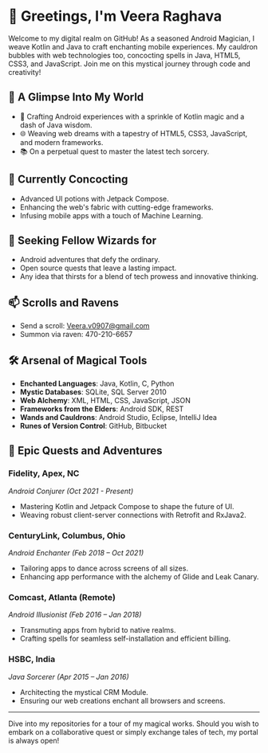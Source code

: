 # 👋 Greetings, I'm Veera Raghava

Welcome to my digital realm on GitHub! As a seasoned Android Magician, I weave Kotlin and Java to craft enchanting mobile experiences. My cauldron bubbles with web technologies too, concocting spells in Java, HTML5, CSS3, and JavaScript. Join me on this mystical journey through code and creativity!

## 👀 A Glimpse Into My World
- 📱 Crafting Android experiences with a sprinkle of Kotlin magic and a dash of Java wisdom.
- 🌐 Weaving web dreams with a tapestry of HTML5, CSS3, JavaScript, and modern frameworks.
- 📚 On a perpetual quest to master the latest tech sorcery.

## 🌱 Currently Concocting
- Advanced UI potions with Jetpack Compose.
- Enhancing the web's fabric with cutting-edge frameworks.
- Infusing mobile apps with a touch of Machine Learning.

## 💞️ Seeking Fellow Wizards for
- Android adventures that defy the ordinary.
- Open source quests that leave a lasting impact.
- Any idea that thirsts for a blend of tech prowess and innovative thinking.

## 📫 Scrolls and Ravens
- Send a scroll: [Veera.v0907@gmail.com](mailto:Veera.v0907@gmail.com)
- Summon via raven: 470-210-6657

## 🛠 Arsenal of Magical Tools
- **Enchanted Languages**: Java, Kotlin, C, Python
- **Mystic Databases**: SQLite, SQL Server 2010
- **Web Alchemy**: XML, HTML, CSS, JavaScript, JSON
- **Frameworks from the Elders**: Android SDK, REST
- **Wands and Cauldrons**: Android Studio, Eclipse, IntelliJ Idea
- **Runes of Version Control**: GitHub, Bitbucket

## 🎯 Epic Quests and Adventures
### Fidelity, Apex, NC
*Android Conjurer (Oct 2021 - Present)*
- Mastering Kotlin and Jetpack Compose to shape the future of UI.
- Weaving robust client-server connections with Retrofit and RxJava2.

### CenturyLink, Columbus, Ohio
*Android Enchanter (Feb 2018 – Oct 2021)*
- Tailoring apps to dance across screens of all sizes.
- Enhancing app performance with the alchemy of Glide and Leak Canary.

### Comcast, Atlanta (Remote)
*Android Illusionist (Feb 2016 – Jan 2018)*
- Transmuting apps from hybrid to native realms.
- Crafting spells for seamless self-installation and efficient billing.

### HSBC, India
*Java Sorcerer (Apr 2015 – Jan 2016)*
- Architecting the mystical CRM Module.
- Ensuring our web creations enchant all browsers and screens.

---

Dive into my repositories for a tour of my magical works. Should you wish to embark on a collaborative quest or simply exchange tales of tech, my portal is always open!
